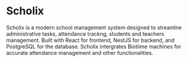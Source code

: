 # Scholix
Scholix is a modern school management system designed to streamlne administrative tasks, attendance trackng, students and teachers management. Built with React for frontend, NestJS for backend, and PostgreSQL for the database. Scholix intergrates Biotiime machines for accurate attendance management and other functionalities.
